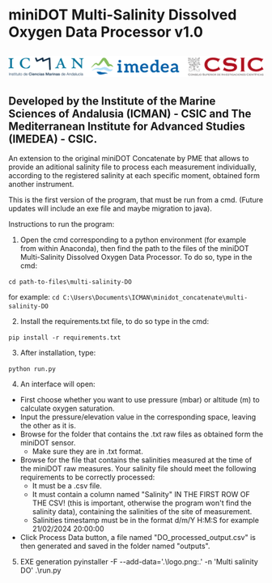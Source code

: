 # miniDOT Multi-Salinity Dissolved Oxygen Data Processor v1.0

![Alt text](multi-salinity-DO/logo.png)
----------------------------------------------------------------------------------------------------------------------------------------------------
Developed by the Institute of the Marine Sciences of Andalusia (ICMAN) - CSIC and The Mediterranean Institute for Advanced Studies (IMEDEA) - CSIC.
----------------------------------------------------------------------------------------------------------------------------------------------------

An extension to the original miniDOT Concatenate by PME that allows to provide an aditional salinity file to process 
each measurement individually, according to the registered salinity at each specific moment, obtained form another instrument.

This is the first version of the program, that must be run from a cmd. (Future updates will include an exe file and maybe migration to java).

Instructions to run the program:

1. Open the cmd corresponding to a python environment (for example from within Anaconda), then find the path to the files of the miniDOT Multi-Salinity Dissolved Oxygen Data Processor. To do so, type in the cmd:

`cd path-to-files\multi-salinity-DO`

for example: `cd C:\Users\Documents\ICMAN\minidot_concatenate\multi-salinity-DO`

2. Install the requirements.txt file, to do so type in the cmd:

`pip install -r requirements.txt`

3. After installation, type:

`python run.py`

4. An interface will open:

- First choose whether you want to use pressure (mbar) or altitude (m) to calculate oxygen saturation.
- Input the pressure/elevation value in the corresponding space, leaving the other as it is.
- Browse for the folder that contains the .txt raw files as obtained form the miniDOT sensor.
	- Make sure they are in .txt format.
- Browse for the file that contains the salinities measured at the time of the miniDOT raw measures. Your salinity file should meet the following 
requirements to be correctly processed: 
	- It must be a .csv file. 
	- It must contain a column named "Salinity" IN THE FIRST ROW OF THE CSV! (this is important, otherwise the program won't find the salinity data), containing the salinities of the site of measurement.
	- Salinities timestamp must be in the format d/m/Y H:M:S for example 21/02/2024 20:00:00
- Click Process Data button, a file named "DO_processed_output.csv" is then generated and saved in the folder named "outputs".


5. EXE generation
pyinstaller -F --add-data='.\logo.png:.' -n 'Multi salinity DO' .\run.py